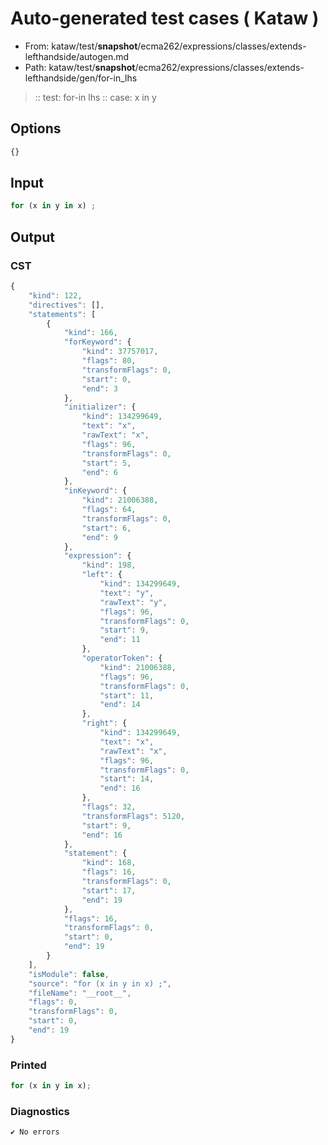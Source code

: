 # Auto-generated test cases ( Kataw )
- From: kataw/test/__snapshot__/ecma262/expressions/classes/extends-lefthandside/autogen.md
- Path: kataw/test/__snapshot__/ecma262/expressions/classes/extends-lefthandside/gen/for-in_lhs
> :: test: for-in lhs
> :: case: x in y
## Options

`````js
{}
`````
## Input

`````js
for (x in y in x) ;
`````
## Output

### CST

```javascript
{
    "kind": 122,
    "directives": [],
    "statements": [
        {
            "kind": 166,
            "forKeyword": {
                "kind": 37757017,
                "flags": 80,
                "transformFlags": 0,
                "start": 0,
                "end": 3
            },
            "initializer": {
                "kind": 134299649,
                "text": "x",
                "rawText": "x",
                "flags": 96,
                "transformFlags": 0,
                "start": 5,
                "end": 6
            },
            "inKeyword": {
                "kind": 21006388,
                "flags": 64,
                "transformFlags": 0,
                "start": 6,
                "end": 9
            },
            "expression": {
                "kind": 198,
                "left": {
                    "kind": 134299649,
                    "text": "y",
                    "rawText": "y",
                    "flags": 96,
                    "transformFlags": 0,
                    "start": 9,
                    "end": 11
                },
                "operatorToken": {
                    "kind": 21006388,
                    "flags": 96,
                    "transformFlags": 0,
                    "start": 11,
                    "end": 14
                },
                "right": {
                    "kind": 134299649,
                    "text": "x",
                    "rawText": "x",
                    "flags": 96,
                    "transformFlags": 0,
                    "start": 14,
                    "end": 16
                },
                "flags": 32,
                "transformFlags": 5120,
                "start": 9,
                "end": 16
            },
            "statement": {
                "kind": 168,
                "flags": 16,
                "transformFlags": 0,
                "start": 17,
                "end": 19
            },
            "flags": 16,
            "transformFlags": 0,
            "start": 0,
            "end": 19
        }
    ],
    "isModule": false,
    "source": "for (x in y in x) ;",
    "fileName": "__root__",
    "flags": 0,
    "transformFlags": 0,
    "start": 0,
    "end": 19
}
```

### Printed

```javascript
for (x in y in x);
```

### Diagnostics

```javascript
✔ No errors
```

